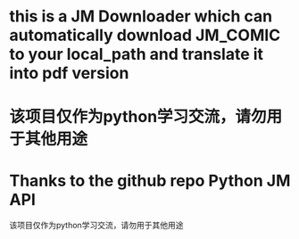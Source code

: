 # this is a JM Downloader which can automatically download JM_COMIC to your local_path and translate it into pdf version
# 该项目仅作为python学习交流，请勿用于其他用途
# Thanks to the github repo Python JM API

该项目仅作为python学习交流，请勿用于其他用途
